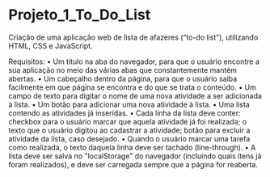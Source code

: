 # Projeto_1_To_Do_List

Criação de uma aplicação web de lista de afazeres (“to-do list”), utilizando HTML, CSS e JavaScript.

Requisitos:
    • Um título na aba do navegador, para que o usuário encontre a sua aplicação no meio das várias abas que constantemente mantém abertas.
    • Um cabeçalho dentro da página, para que o usuário saiba facilmente em que página se encontra e do que se trata o conteúdo.
    • Um campo de texto para digitar o nome de uma nova atividade a ser adicionada à lista.
    • Um botão para adicionar uma nova atividade à lista.
    • Uma lista contendo as atividades já inseridas.
    • Cada linha da lista deve conter: checkbox para o usuário marcar que aquela atividade já foi realizada; o texto que o usuário digitou ao cadastrar a atividade; botão para excluir a atividade da lista, caso desejado.
    • Quando o usuário marcar uma tarefa como realizada, o texto daquela linha deve ser tachado (line-through).
    • A lista deve ser salva no "localStorage" do navegador (incluindo quais itens já foram realizados), e deve ser carregada sempre que a página for reaberta.
